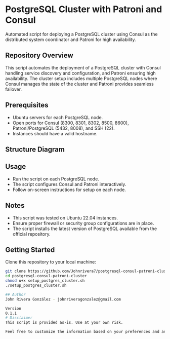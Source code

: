 # PostgreSQL Cluster with Patroni and Consul
Automated script for deploying a PostgreSQL cluster using Consul as the distributed system coordinator and Patroni for high availability.

## Repository Overview
This script automates the deployment of a PostgreSQL cluster with Consul handling service discovery and configuration, and Patroni ensuring high availability. The cluster setup includes multiple PostgreSQL nodes where Consul manages the state of the cluster and Patroni provides seamless failover.

## Prerequisites
- Ubuntu servers for each PostgreSQL node.
- Open ports for Consul (8300, 8301, 8302, 8500, 8600), Patroni/PostgreSQL (5432, 8008), and SSH (22).
- Instances should have a valid hostname.

## Structure Diagram


## Usage
- Run the script on each PostgreSQL node.
- The script configures Consul and Patroni interactively.
- Follow on-screen instructions for setup on each node.

## Notes
- This script was tested on Ubuntu 22.04 instances.
- Ensure proper firewall or security group configurations are in place.
- The script installs the latest version of PostgreSQL available from the official repository.

## Getting Started
Clone this repository to your local machine:
```bash
git clone https://github.com/Johnrivera7/postgresql-consul-patroni-cluster.git
cd postgresql-consul-patroni-cluster
chmod u+x setup_postgres_cluster.sh
./setup_postgres_cluster.sh

## Author
John Rivera González - johnriveragonzalez@gmail.com

Version
0.1.1
# Disclaimer
This script is provided as-is. Use at your own risk.

Feel free to customize the information based on your preferences and any additional details you want to include. Choose a license that aligns with how you want others to use, modify, and distribute your script.
